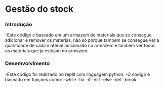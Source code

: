 <h1>Gestão do stock</h1>

<h3>Introdução</h3>

-Este código é baseado em um armazem de materiais que se consegue adicionar e remover os materias, não só porque tambem se consegue ver a quantidade de cada material adicionado no armazem e tambem ver todos os materiais que ja estejam no armazem.

<h3>Desemvolvimento</h3>

-Este código foi realizado no replit com linguagem python.
-O código é baseado em funções como:
-while
-for
-if
-elif
-else
-def
-break
